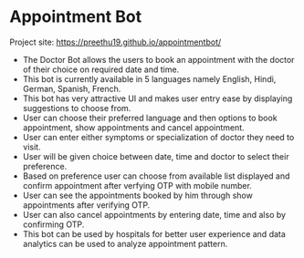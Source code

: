 # Appointment Bot

Project site: https://preethu19.github.io/appointmentbot/

- The Doctor Bot allows the users to book an appointment with the doctor of their choice on required date and time.
- This bot is currently available in 5 languages namely English, Hindi, German, Spanish, French. 
- This bot has very attractive UI and makes user entry ease  by displaying suggestions to choose from.
- User can choose their preferred language and then options to book appointment, show appointments and cancel appointment.
- User can enter either symptoms or specialization of doctor they need to visit.
- User will be given choice between date, time and doctor to select their preference.
- Based on preference user can choose from available list displayed and confirm appointment after verfying OTP with mobile number.
- User can see the appointments booked by him through show appointments after verifying OTP.
- User can also cancel appointments by entering date, time and also by confirming OTP.
- This bot can be used by hospitals for better user experience and data analytics can be used to analyze appointment pattern.
